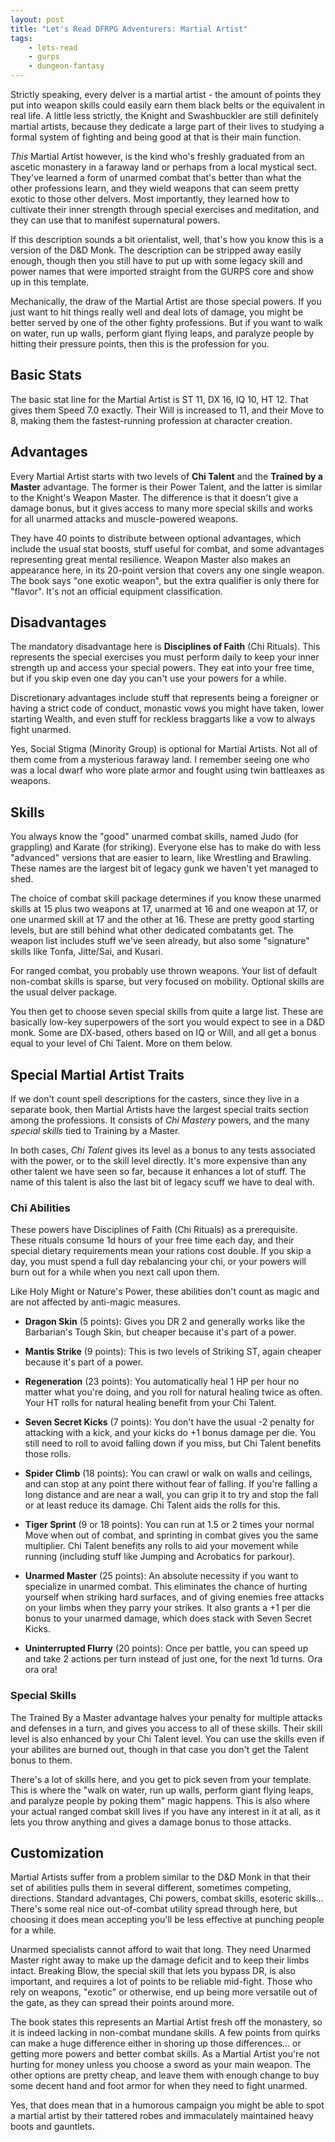 ```yaml
---
layout: post
title: "Let's Read DFRPG Adventurers: Martial Artist"
tags:
    - lets-read
    - gurps
    - dungeon-fantasy
---
```


Strictly speaking, every delver is a martial artist - the amount of points they
put into weapon skills could easily earn them black belts or the equivalent in
real life. A little less strictly, the Knight and Swashbuckler are still
definitely martial artists, because they dedicate a large part of their lives to
studying a formal system of fighting and being good at that is their main
function.

_This_ Martial Artist however, is the kind who's freshly graduated from an
ascetic monastery in a faraway land or perhaps from a local mystical
sect. They've learned a form of unarmed combat that's better than what the other
professions learn, and they wield weapons that can seem pretty exotic to those
other delvers. Most importantly, they learned how to cultivate their inner
strength through special exercises and meditation, and they can use that to
manifest supernatural powers.

If this description sounds a bit orientalist, well, that's how you know this is
a version of the D&D Monk. The description can be stripped away easily enough,
though then you still have to put up with some legacy skill and power names that
were imported straight from the GURPS core and show up in this template.

Mechanically, the draw of the Martial Artist are those special powers. If you
just want to hit things really well and deal lots of damage, you might be better
served by one of the other fighty professions. But if you want to walk on water,
run up walls, perform giant flying leaps, and paralyze people by hitting their
pressure points, then this is the profession for you.

## Basic Stats

The basic stat line for the Martial Artist is ST 11, DX 16, IQ 10, HT 12. That
gives them Speed 7.0 exactly. Their Will is increased to 11, and their Move to
8, making them the fastest-running profession at character creation.

## Advantages

Every Martial Artist starts with two levels of **Chi Talent** and the **Trained
by a Master** advantage. The former is their Power Talent, and the latter is
similar to the Knight's Weapon Master. The difference is that it doesn't give a
damage bonus, but it gives access to many more special skills and works for all
unarmed attacks and muscle-powered weapons.

They have 40 points to distribute between optional advantages, which include the
usual stat boosts, stuff useful for combat, and some advantages representing
great mental resilience. Weapon Master also makes an appearance here, in its
20-point version that covers any one single weapon. The book says "one exotic
weapon", but the extra qualifier is only there for "flavor". It's not an
official equipment classification.

## Disadvantages

The mandatory disadvantage here is **Disciplines of Faith** (Chi Rituals). This
represents the special exercises you must perform daily to keep your inner
strength up and access your special powers. They eat into your free time, but if
you skip even one day you can't use your powers for a while.

Discretionary advantages include stuff that represents being a foreigner or
having a strict code of conduct, monastic vows you might have taken, lower
starting Wealth, and even stuff for reckless braggarts like a vow to always
fight unarmed.

Yes, Social Stigma (Minority Group) is optional for Martial Artists. Not all of
them come from a mysterious faraway land. I remember seeing one who was a local
dwarf who wore plate armor and fought using twin battleaxes as weapons.

## Skills

You always know the "good" unarmed combat skills, named Judo (for grappling) and
Karate (for striking). Everyone else has to make do with less "advanced"
versions that are easier to learn, like Wrestling and Brawling. These names are
the largest bit of legacy gunk we haven't yet managed to shed.

The choice of combat skill package determines if you know these unarmed skills
at 15 plus two weapons at 17, unarmed at 16 and one weapon at 17, or one unarmed
skill at 17 and the other at 16. These are pretty good starting levels, but are
still behind what other dedicated combatants get. The weapon list includes stuff
we've seen already, but also some "signature" skills like Tonfa, Jitte/Sai, and
Kusari.

For ranged combat, you probably use thrown weapons. Your list of default
non-combat skills is sparse, but very focused on mobility. Optional skills are
the usual delver package.

You then get to choose seven special skills from quite a large list. These are
basically low-key superpowers of the sort you would expect to see in a D&D
monk. Some are DX-based, others based on IQ or Will, and all get a bonus equal
to your level of Chi Talent. More on them below.

## Special Martial Artist Traits

If we don't count spell descriptions for the casters, since they live in a
separate book, then Martial Artists have the largest special traits section
among the professions. It consists of _Chi Mastery_ powers, and the many
_special skills_ tied to Training by a Master.

In both cases, _Chi Talent_ gives its level as a bonus to any tests associated
with the power, or to the skill level directly. It's more expensive than any
other talent we have seen so far, because it enhances a lot of stuff. The name
of this talent is also the last bit of legacy scuff we have to deal with.

### Chi Abilities

These powers have Disciplines of Faith (Chi Rituals) as a prerequisite. These
rituals consume 1d hours of your free time each day, and their special dietary
requirements mean your rations cost double. If you skip a day, you must spend
a full day rebalancing your chi, or your powers will burn out for a while when
you next call upon them.

Like Holy Might or Nature's Power, these abilities don't count as magic and are
not affected by anti-magic measures.

- **Dragon Skin** (5 points): Gives you DR 2 and generally works like the
  Barbarian's Tough Skin, but cheaper because it's part of a power.

- **Mantis Strike** (9 points): This is two levels of Striking ST, again cheaper
  because it's part of a power.

- **Regeneration** (23 points): You automatically heal 1 HP per hour no matter
  what you're doing, and you roll for natural healing twice as often. Your HT
  rolls for natural healing benefit from your Chi Talent.

- **Seven Secret Kicks** (7 points): You don't have the usual -2 penalty for
  attacking with a kick, and your kicks do +1 bonus damage per die. You still
  need to roll to avoid falling down if you miss, but Chi Talent benefits those
  rolls.

- **Spider Climb** (18 points): You can crawl or walk on walls and ceilings, and
  can stop at any point there without fear of falling. If you're falling a long
  distance and are near a wall, you can grip it to try and stop the fall or at
  least reduce its damage. Chi Talent aids the rolls for this.

- **Tiger Sprint** (9 or 18 points): You can run at 1.5 or 2 times your normal
  Move when out of combat, and sprinting in combat gives you the same
  multiplier. Chi Talent benefits any rolls to aid your movement while running
  (including stuff like Jumping and Acrobatics for parkour).

- **Unarmed Master** (25 points): An absolute necessity if you want to
  specialize in unarmed combat. This eliminates the chance of hurting yourself
  when striking hard surfaces, and of giving enemies free attacks on your limbs
  when they parry your strikes. It also grants a +1 per die bonus to your
  unarmed damage, which does stack with Seven Secret Kicks.

- **Uninterrupted Flurry** (20 points): Once per battle, you can speed up and
  take 2 actions per turn instead of just one, for the next 1d turns. Ora ora
  ora!

### Special Skills

The Trained By a Master advantage halves your penalty for multiple attacks and
defenses in a turn, and gives you access to all of these skills. Their skill
level is also enhanced by your Chi Talent level. You can use the skills even if
your abilites are burned out, though in that case you don't get the Talent bonus
to them.

There's a lot of skills here, and you get to pick seven from your
template. This is where the "walk on water, run up walls, perform giant flying
leaps, and paralyze people by poking them" magic happens. This is also where
your actual ranged combat skill lives if you have any interest in it at all, as
it lets you throw anything and gives a damage bonus to those attacks.

## Customization

Martial Artists suffer from a problem similar to the D&D Monk in that their
set of abilities pulls them in several different, sometimes competing,
directions. Standard advantages, Chi powers, combat skills, esoteric
skills... There's some real nice out-of-combat utility spread through here, but
choosing it does mean accepting you'll be less effective at punching people for
a while.

Unarmed specialists cannot afford to wait that long. They need Unarmed Master
right away to make up the damage deficit and to keep their limbs
intact. Breaking Blow, the special skill that lets you bypass DR, is also
important, and requires a lot of points to be reliable mid-fight. Those who rely
on weapons, "exotic" or otherwise, end up being more versatile out of the gate,
as they can spread their points around more.

The book states this represents an Martial Artist fresh off the monastery, so it
is indeed lacking in non-combat mundane skills. A few points from quirks can
make a huge difference either in shoring up those differences... or getting more
powers and better combat skills. As a Martial Artist you're not hurting for
money unless you choose a sword as your main weapon. The other options are
pretty cheap, and leave them with enough change to buy some decent hand and foot
armor for when they need to fight unarmed.

Yes, that does mean that in a humorous campaign you might be able to spot a
martial artist by their tattered robes and immaculately maintained heavy boots
and gauntlets.

